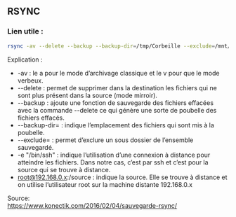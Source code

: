 ## RSYNC

### Lien utile :

```bash
rsync -av --delete --backup --backup-dir=/tmp/Corbeille --exclude=/mnt/Hd1/trashbox -e "/bin/ssh" root@192.168.0.x:/source /destination/
```

Explication :
* -av : le a pour le mode d’archivage classique et le v pour que le mode verbeux.
* --delete : permet de supprimer dans la destination les fichiers qui ne sont plus présent dans la source (mode mirroir).
* --backup : ajoute une fonction de sauvegarde des fichiers effacées avec la commande --delete ce qui génère une sorte de poubelle des fichiers effacés.
* --backup-dir= : indique l’emplacement des fichiers qui sont mis à la poubelle.
* --exclude= : permet d’exclure un sous dossier de l’ensemble sauvegardé.
* -e "/bin/ssh" : indique l’utilisation d’une connexion à distance pour atteindre les fichiers. Dans notre cas, c’est par ssh et c’est pour la source qui se trouve à distance.
* root@192.168.0.x:/source : indique la source. Elle se trouve à distance et on utilise l’utilisateur root sur la machine distante 192.168.0.x<br>

Source:<br>
https://www.konectik.com/2016/02/04/sauvegarde-rsync/


